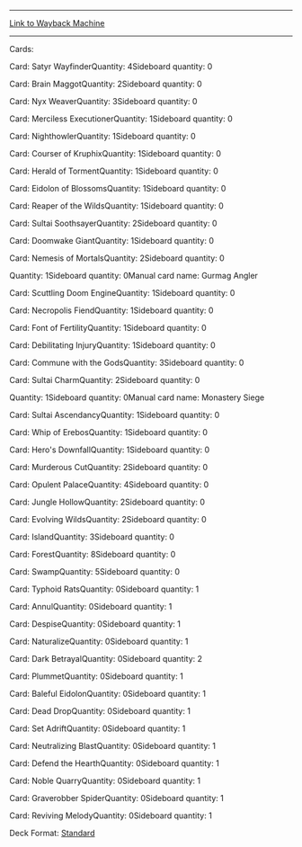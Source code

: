 
---
[Link to Wayback Machine](https://web.archive.org/web/20150222073450/http://magic.wizards.com/en/articles/decks/power-and-profit-2015-01-16)

[_metadata_:generator]:- "Drupal 7 (http://drupal.org)"
[_metadata_:node]:- "335306"
[_metadata_:publish_date]:- "2015-01-16"
[_metadata_:source]:- "article"
[_metadata_:title]:- "POWER AND PROFIT"
[_metadata_:wayback_capture_timestamp]:- "2015-02-22 07:34:50"
[_metadata_:wayback_raw_url]:- "https://web.archive.org/web/20150222073450id_/http://magic.wizards.com/en/articles/decks/power-and-profit-2015-01-16"
[_metadata_:wayback_url]:- "http://magic.wizards.com/en/articles/decks/power-and-profit-2015-01-16"
---





Cards: 

Card: Satyr WayfinderQuantity: 4Sideboard quantity: 0 



Card: Brain MaggotQuantity: 2Sideboard quantity: 0 



Card: Nyx WeaverQuantity: 3Sideboard quantity: 0 



Card: Merciless ExecutionerQuantity: 1Sideboard quantity: 0 



Card: NighthowlerQuantity: 1Sideboard quantity: 0 



Card: Courser of KruphixQuantity: 1Sideboard quantity: 0 



Card: Herald of TormentQuantity: 1Sideboard quantity: 0 



Card: Eidolon of BlossomsQuantity: 1Sideboard quantity: 0 



Card: Reaper of the WildsQuantity: 1Sideboard quantity: 0 



Card: Sultai SoothsayerQuantity: 2Sideboard quantity: 0 



Card: Doomwake GiantQuantity: 1Sideboard quantity: 0 



Card: Nemesis of MortalsQuantity: 2Sideboard quantity: 0 



Quantity: 1Sideboard quantity: 0Manual card name: Gurmag Angler 



Card: Scuttling Doom EngineQuantity: 1Sideboard quantity: 0 



Card: Necropolis FiendQuantity: 1Sideboard quantity: 0 



Card: Font of FertilityQuantity: 1Sideboard quantity: 0 



Card: Debilitating InjuryQuantity: 1Sideboard quantity: 0 



Card: Commune with the GodsQuantity: 3Sideboard quantity: 0 



Card: Sultai CharmQuantity: 2Sideboard quantity: 0 



Quantity: 1Sideboard quantity: 0Manual card name: Monastery Siege 



Card: Sultai AscendancyQuantity: 1Sideboard quantity: 0 



Card: Whip of ErebosQuantity: 1Sideboard quantity: 0 



Card: Hero's DownfallQuantity: 1Sideboard quantity: 0 



Card: Murderous CutQuantity: 2Sideboard quantity: 0 



Card: Opulent PalaceQuantity: 4Sideboard quantity: 0 



Card: Jungle HollowQuantity: 2Sideboard quantity: 0 



Card: Evolving WildsQuantity: 2Sideboard quantity: 0 



Card: IslandQuantity: 3Sideboard quantity: 0 



Card: ForestQuantity: 8Sideboard quantity: 0 



Card: SwampQuantity: 5Sideboard quantity: 0 



Card: Typhoid RatsQuantity: 0Sideboard quantity: 1 



Card: AnnulQuantity: 0Sideboard quantity: 1 



Card: DespiseQuantity: 0Sideboard quantity: 1 



Card: NaturalizeQuantity: 0Sideboard quantity: 1 



Card: Dark BetrayalQuantity: 0Sideboard quantity: 2 



Card: PlummetQuantity: 0Sideboard quantity: 1 



Card: Baleful EidolonQuantity: 0Sideboard quantity: 1 



Card: Dead DropQuantity: 0Sideboard quantity: 1 



Card: Set AdriftQuantity: 0Sideboard quantity: 1 



Card: Neutralizing BlastQuantity: 0Sideboard quantity: 1 



Card: Defend the HearthQuantity: 0Sideboard quantity: 1 



Card: Noble QuarryQuantity: 0Sideboard quantity: 1 



Card: Graverobber SpiderQuantity: 0Sideboard quantity: 1 



Card: Reviving MelodyQuantity: 0Sideboard quantity: 1 

Deck Format: [Standard](/en/deck-format/standard)


 

 
